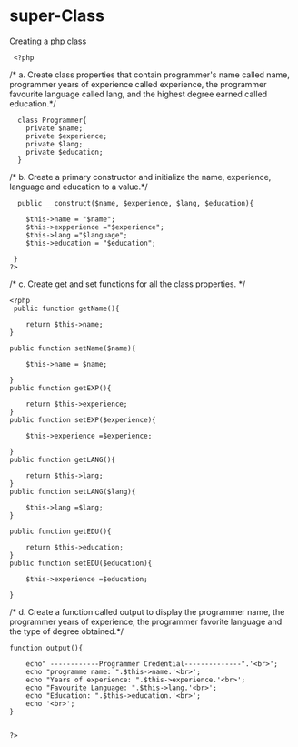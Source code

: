 # super-Class
Creating a php class 

     <?php
  /* a. Create class properties that contain programmer's name called name, programmer years of experience called experience, the programmer favourite language called lang, and the highest degree earned called education.*/   
     
      class Programmer{
        private $name;
        private $experience;
        private $lang;
        private $education;
      }
      
 /* b. Create a primary constructor and initialize the name, experience, language and education to a value.*/	
      
      public __construct($name, $experience, $lang, $education){
      
        $this->name = "$name";
        $this->expperience ="$experience";
        $this->lang ="$language";
        $this->education = "$education";
      
     }
    ?>
    
   /* c. Create get and set functions for all the class properties. */	 
   
    <?php
     public function getName(){
		
		return $this->name;
	}	
		
	public function setName($name){
		
		$this->name = $name;
		
	}	
	public function getEXP(){
		
		return $this->experience;
	}
	public function setEXP($experience){
		
		$this->experience =$experience;
		
	}
	public function getLANG(){
		
		return $this->lang;
	}
	public function setLANG($lang){
		
		$this->lang =$lang;	
	}
	
	public function getEDU(){
		
		return $this->education;
	}
	public function setEDU($education){
		
		$this->experience =$education;
	
	}
	
	
/* d. Create a function called output to display the programmer name, the programmer years of experience, the programmer favorite language and the type of degree obtained.*/	
	
	function output(){
		
		echo" ------------Programmer Credential--------------".'<br>';
		echo "programme name: ".$this->name.'<br>';
		echo "Years of experience: ".$this->experience.'<br>';
		echo "Favourite Language: ".$this->lang.'<br>';
		echo "Education: ".$this->education.'<br>';
		echo '<br>';
	}
	
		
	?>
